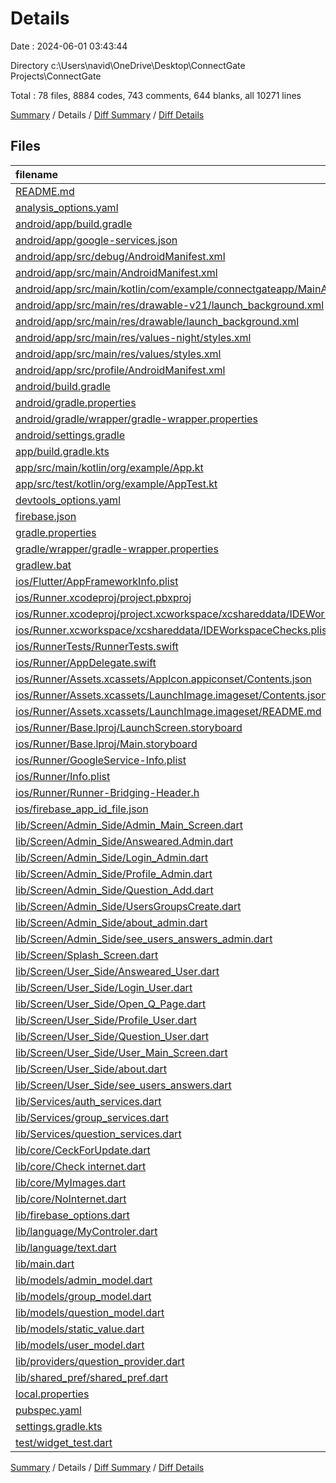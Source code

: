 # Details

Date : 2024-06-01 03:43:44

Directory c:\\Users\\navid\\OneDrive\\Desktop\\ConnectGate Projects\\ConnectGate

Total : 78 files,  8884 codes, 743 comments, 644 blanks, all 10271 lines

[Summary](results.md) / Details / [Diff Summary](diff.md) / [Diff Details](diff-details.md)

## Files
| filename | language | code | comment | blank | total |
| :--- | :--- | ---: | ---: | ---: | ---: |
| [README.md](/README.md) | Markdown | 17 | 0 | 6 | 23 |
| [analysis_options.yaml](/analysis_options.yaml) | YAML | 7 | 23 | 4 | 34 |
| [android/app/build.gradle](/android/app/build.gradle) | Gradle | 45 | 8 | 11 | 64 |
| [android/app/google-services.json](/android/app/google-services.json) | JSON | 49 | 0 | 0 | 49 |
| [android/app/src/debug/AndroidManifest.xml](/android/app/src/debug/AndroidManifest.xml) | XML | 3 | 4 | 1 | 8 |
| [android/app/src/main/AndroidManifest.xml](/android/app/src/main/AndroidManifest.xml) | XML | 35 | 11 | 1 | 47 |
| [android/app/src/main/kotlin/com/example/connectgateapp/MainActivity.kt](/android/app/src/main/kotlin/com/example/connectgateapp/MainActivity.kt) | Kotlin | 3 | 0 | 3 | 6 |
| [android/app/src/main/res/drawable-v21/launch_background.xml](/android/app/src/main/res/drawable-v21/launch_background.xml) | XML | 4 | 7 | 2 | 13 |
| [android/app/src/main/res/drawable/launch_background.xml](/android/app/src/main/res/drawable/launch_background.xml) | XML | 4 | 7 | 2 | 13 |
| [android/app/src/main/res/values-night/styles.xml](/android/app/src/main/res/values-night/styles.xml) | XML | 9 | 9 | 1 | 19 |
| [android/app/src/main/res/values/styles.xml](/android/app/src/main/res/values/styles.xml) | XML | 9 | 9 | 1 | 19 |
| [android/app/src/profile/AndroidManifest.xml](/android/app/src/profile/AndroidManifest.xml) | XML | 3 | 4 | 1 | 8 |
| [android/build.gradle](/android/build.gradle) | Gradle | 16 | 0 | 3 | 19 |
| [android/gradle.properties](/android/gradle.properties) | Properties | 3 | 0 | 1 | 4 |
| [android/gradle/wrapper/gradle-wrapper.properties](/android/gradle/wrapper/gradle-wrapper.properties) | Properties | 5 | 0 | 1 | 6 |
| [android/settings.gradle](/android/settings.gradle) | Gradle | 22 | 2 | 5 | 29 |
| [app/build.gradle.kts](/app/build.gradle.kts) | Kotlinscript | 25 | 15 | 8 | 48 |
| [app/src/main/kotlin/org/example/App.kt](/app/src/main/kotlin/org/example/App.kt) | Kotlin | 10 | 3 | 3 | 16 |
| [app/src/test/kotlin/org/example/AppTest.kt](/app/src/test/kotlin/org/example/AppTest.kt) | Kotlin | 9 | 3 | 3 | 15 |
| [devtools_options.yaml](/devtools_options.yaml) | YAML | 3 | 0 | 1 | 4 |
| [firebase.json](/firebase.json) | JSON | 1 | 0 | 0 | 1 |
| [gradle.properties](/gradle.properties) | Properties | 2 | 2 | 3 | 7 |
| [gradle/wrapper/gradle-wrapper.properties](/gradle/wrapper/gradle-wrapper.properties) | Properties | 7 | 0 | 1 | 8 |
| [gradlew.bat](/gradlew.bat) | Batch | 41 | 30 | 22 | 93 |
| [ios/Flutter/AppFrameworkInfo.plist](/ios/Flutter/AppFrameworkInfo.plist) | XML | 26 | 0 | 1 | 27 |
| [ios/Runner.xcodeproj/project.pbxproj](/ios/Runner.xcodeproj/project.pbxproj) | Project.pbxproj | 570 | 31 | 16 | 617 |
| [ios/Runner.xcodeproj/project.xcworkspace/xcshareddata/IDEWorkspaceChecks.plist](/ios/Runner.xcodeproj/project.xcworkspace/xcshareddata/IDEWorkspaceChecks.plist) | XML | 8 | 0 | 1 | 9 |
| [ios/Runner.xcworkspace/xcshareddata/IDEWorkspaceChecks.plist](/ios/Runner.xcworkspace/xcshareddata/IDEWorkspaceChecks.plist) | XML | 8 | 0 | 1 | 9 |
| [ios/RunnerTests/RunnerTests.swift](/ios/RunnerTests/RunnerTests.swift) | Swift | 7 | 2 | 4 | 13 |
| [ios/Runner/AppDelegate.swift](/ios/Runner/AppDelegate.swift) | Swift | 12 | 0 | 2 | 14 |
| [ios/Runner/Assets.xcassets/AppIcon.appiconset/Contents.json](/ios/Runner/Assets.xcassets/AppIcon.appiconset/Contents.json) | JSON | 1 | 0 | 0 | 1 |
| [ios/Runner/Assets.xcassets/LaunchImage.imageset/Contents.json](/ios/Runner/Assets.xcassets/LaunchImage.imageset/Contents.json) | JSON | 23 | 0 | 1 | 24 |
| [ios/Runner/Assets.xcassets/LaunchImage.imageset/README.md](/ios/Runner/Assets.xcassets/LaunchImage.imageset/README.md) | Markdown | 3 | 0 | 2 | 5 |
| [ios/Runner/Base.lproj/LaunchScreen.storyboard](/ios/Runner/Base.lproj/LaunchScreen.storyboard) | XML | 36 | 1 | 1 | 38 |
| [ios/Runner/Base.lproj/Main.storyboard](/ios/Runner/Base.lproj/Main.storyboard) | XML | 25 | 1 | 1 | 27 |
| [ios/Runner/GoogleService-Info.plist](/ios/Runner/GoogleService-Info.plist) | XML | 32 | 0 | 0 | 32 |
| [ios/Runner/Info.plist](/ios/Runner/Info.plist) | XML | 49 | 0 | 1 | 50 |
| [ios/Runner/Runner-Bridging-Header.h](/ios/Runner/Runner-Bridging-Header.h) | C++ | 1 | 0 | 1 | 2 |
| [ios/firebase_app_id_file.json](/ios/firebase_app_id_file.json) | JSON | 7 | 0 | 0 | 7 |
| [lib/Screen/Admin_Side/Admin_Main_Screen.dart](/lib/Screen/Admin_Side/Admin_Main_Screen.dart) | Dart | 81 | 10 | 12 | 103 |
| [lib/Screen/Admin_Side/Answeared.Admin.dart](/lib/Screen/Admin_Side/Answeared.Admin.dart) | Dart | 289 | 10 | 13 | 312 |
| [lib/Screen/Admin_Side/Login_Admin.dart](/lib/Screen/Admin_Side/Login_Admin.dart) | Dart | 392 | 18 | 19 | 429 |
| [lib/Screen/Admin_Side/Profile_Admin.dart](/lib/Screen/Admin_Side/Profile_Admin.dart) | Dart | 599 | 39 | 22 | 660 |
| [lib/Screen/Admin_Side/Question_Add.dart](/lib/Screen/Admin_Side/Question_Add.dart) | Dart | 571 | 15 | 29 | 615 |
| [lib/Screen/Admin_Side/UsersGroupsCreate.dart](/lib/Screen/Admin_Side/UsersGroupsCreate.dart) | Dart | 675 | 33 | 35 | 743 |
| [lib/Screen/Admin_Side/about_admin.dart](/lib/Screen/Admin_Side/about_admin.dart) | Dart | 267 | 10 | 11 | 288 |
| [lib/Screen/Admin_Side/see_users_answers_admin.dart](/lib/Screen/Admin_Side/see_users_answers_admin.dart) | Dart | 470 | 16 | 40 | 526 |
| [lib/Screen/Splash_Screen.dart](/lib/Screen/Splash_Screen.dart) | Dart | 95 | 37 | 12 | 144 |
| [lib/Screen/User_Side/Answeared_User.dart](/lib/Screen/User_Side/Answeared_User.dart) | Dart | 117 | 15 | 14 | 146 |
| [lib/Screen/User_Side/Login_User.dart](/lib/Screen/User_Side/Login_User.dart) | Dart | 468 | 13 | 16 | 497 |
| [lib/Screen/User_Side/Open_Q_Page.dart](/lib/Screen/User_Side/Open_Q_Page.dart) | Dart | 340 | 23 | 17 | 380 |
| [lib/Screen/User_Side/Profile_User.dart](/lib/Screen/User_Side/Profile_User.dart) | Dart | 573 | 31 | 16 | 620 |
| [lib/Screen/User_Side/Question_User.dart](/lib/Screen/User_Side/Question_User.dart) | Dart | 363 | 62 | 26 | 451 |
| [lib/Screen/User_Side/User_Main_Screen.dart](/lib/Screen/User_Side/User_Main_Screen.dart) | Dart | 81 | 9 | 12 | 102 |
| [lib/Screen/User_Side/about.dart](/lib/Screen/User_Side/about.dart) | Dart | 268 | 11 | 12 | 291 |
| [lib/Screen/User_Side/see_users_answers.dart](/lib/Screen/User_Side/see_users_answers.dart) | Dart | 470 | 28 | 35 | 533 |
| [lib/Services/auth_services.dart](/lib/Services/auth_services.dart) | Dart | 324 | 20 | 36 | 380 |
| [lib/Services/group_services.dart](/lib/Services/group_services.dart) | Dart | 131 | 13 | 17 | 161 |
| [lib/Services/question_services.dart](/lib/Services/question_services.dart) | Dart | 124 | 39 | 14 | 177 |
| [lib/core/CeckForUpdate.dart](/lib/core/CeckForUpdate.dart) | Dart | 98 | 3 | 10 | 111 |
| [lib/core/Check internet.dart](/lib/core/Check%20internet.dart) | Dart | 53 | 1 | 5 | 59 |
| [lib/core/MyImages.dart](/lib/core/MyImages.dart) | Dart | 10 | 1 | 2 | 13 |
| [lib/core/NoInternet.dart](/lib/core/NoInternet.dart) | Dart | 73 | 2 | 5 | 80 |
| [lib/firebase_options.dart](/lib/firebase_options.dart) | Dart | 55 | 12 | 4 | 71 |
| [lib/language/MyControler.dart](/lib/language/MyControler.dart) | Dart | 27 | 7 | 7 | 41 |
| [lib/language/text.dart](/lib/language/text.dart) | Dart | 447 | 5 | 11 | 463 |
| [lib/main.dart](/lib/main.dart) | Dart | 43 | 2 | 6 | 51 |
| [lib/models/admin_model.dart](/lib/models/admin_model.dart) | Dart | 21 | 0 | 3 | 24 |
| [lib/models/group_model.dart](/lib/models/group_model.dart) | Dart | 22 | 0 | 4 | 26 |
| [lib/models/question_model.dart](/lib/models/question_model.dart) | Dart | 21 | 2 | 5 | 28 |
| [lib/models/static_value.dart](/lib/models/static_value.dart) | Dart | 10 | 1 | 3 | 14 |
| [lib/models/user_model.dart](/lib/models/user_model.dart) | Dart | 21 | 1 | 1 | 23 |
| [lib/providers/question_provider.dart](/lib/providers/question_provider.dart) | Dart | 30 | 4 | 6 | 40 |
| [lib/shared_pref/shared_pref.dart](/lib/shared_pref/shared_pref.dart) | Dart | 32 | 2 | 11 | 45 |
| [local.properties](/local.properties) | Properties | 1 | 7 | 1 | 9 |
| [pubspec.yaml](/pubspec.yaml) | YAML | 63 | 51 | 26 | 140 |
| [settings.gradle.kts](/settings.gradle.kts) | Kotlinscript | 5 | 8 | 3 | 16 |
| [test/widget_test.dart](/test/widget_test.dart) | Dart | 14 | 10 | 7 | 31 |

[Summary](results.md) / Details / [Diff Summary](diff.md) / [Diff Details](diff-details.md)